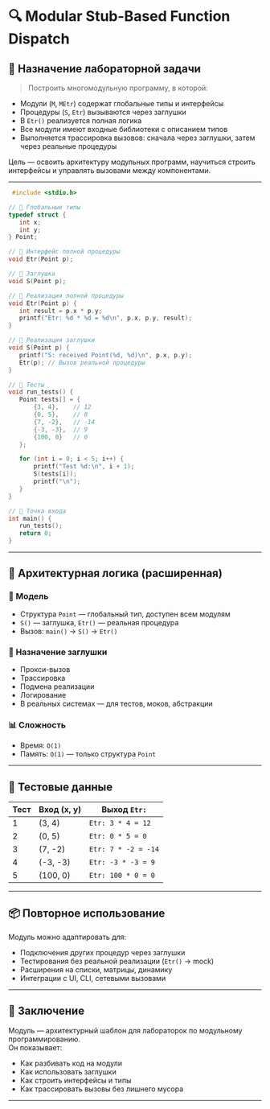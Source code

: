 # 🔍 Modular Stub-Based Function Dispatch

## 📘 Назначение лабораторной задачи

> Построить многомодульную программу, в которой:
- Модули (`M`, `MEtr`) содержат глобальные типы и интерфейсы  
- Процедуры (`S`, `Etr`) вызываются через заглушки  
- В `Etr()` реализуется полная логика  
- Все модули имеют входные библиотеки с описанием типов  
- Выполняется трассировка вызовов: сначала через заглушки, затем через реальные процедуры

Цель — освоить архитектуру модульных программ, научиться строить интерфейсы и управлять вызовами между компонентами.

---

 ```c
  #include <stdio.h>

// 🔧 Глобальные типы
typedef struct {
    int x;
    int y;
} Point;

// 🔧 Интерфейс полной процедуры
void Etr(Point p);

// 🔧 Заглушка
void S(Point p);

// 🔧 Реализация полной процедуры
void Etr(Point p) {
    int result = p.x * p.y;
    printf("Etr: %d * %d = %d\n", p.x, p.y, result);
}

// 🔧 Реализация заглушки
void S(Point p) {
    printf("S: received Point(%d, %d)\n", p.x, p.y);
    Etr(p); // Вызов реальной процедуры
}

// 🔧 Тесты
void run_tests() {
    Point tests[] = {
        {3, 4},    // 12
        {0, 5},    // 0
        {7, -2},   // -14
        {-3, -3},  // 9
        {100, 0}   // 0
    };

    for (int i = 0; i < 5; i++) {
        printf("Test %d:\n", i + 1);
        S(tests[i]);
        printf("\n");
    }
}

// 🔧 Точка входа
int main() {
    run_tests();
    return 0;
}

```
---

## 🧠 Архитектурная логика (расширенная)

### 🧩 Модель  
- Структура `Point` — глобальный тип, доступен всем модулям  
- `S()` — заглушка, `Etr()` — реальная процедура  
- Вызов: `main()` → `S()` → `Etr()`

### 🎯 Назначение заглушки  
- Прокси-вызов  
- Трассировка  
- Подмена реализации  
- Логирование  
- В реальных системах — для тестов, моков, абстракции

### 📊 Сложность  
- Время: `O(1)`  
- Память: `O(1)` — только структура `Point`

---

## 🧪 Тестовые данные

| Тест | Вход (x, y) | Выход `Etr:`         |
|------|-------------|----------------------|
| 1    | (3, 4)      | `Etr: 3 * 4 = 12`    |
| 2    | (0, 5)      | `Etr: 0 * 5 = 0`     |
| 3    | (7, -2)     | `Etr: 7 * -2 = -14`  |
| 4    | (-3, -3)    | `Etr: -3 * -3 = 9`   |
| 5    | (100, 0)    | `Etr: 100 * 0 = 0`   |

---

## 📦 Повторное использование

Модуль можно адаптировать для:
- Подключения других процедур через заглушки  
- Тестирования без реальной реализации (`Etr()` → mock)  
- Расширения на списки, матрицы, динамику  
- Интеграции с UI, CLI, сетевыми вызовами

---

## 🧘 Заключение

Модуль — архитектурный шаблон для лабораторок по модульному программированию.  
Он показывает:
- Как разбивать код на модули  
- Как использовать заглушки  
- Как строить интерфейсы и типы  
- Как трассировать вызовы без лишнего мусора



---
